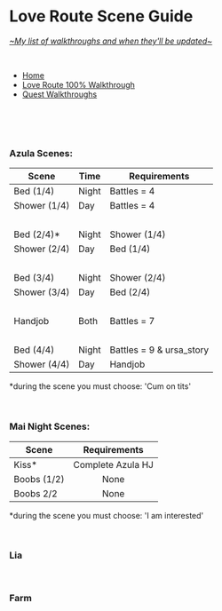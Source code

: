 # Love Route Scene Guide
[*\~My list of walkthroughs and when they'll be updated\~*](https://www.patreon.com/maimlain)

<br>

- [Home](https://github.com/maim-lain/fourelements/blob/master/book-2/home.md)  
- [Love Route 100% Walkthrough](https://github.com/maim-lain/fourelements/blob/master/book-2/loveroute.md)  
- [Quest Walkthroughs](https://github.com/maim-lain/fourelements/blob/master/book-2/quests.md)  

<br>
<br>
<br>

### Azula Scenes:
Scene | Time | Requirements
--- | --- | ---
Bed (1/4) | Night | Battles = 4
Shower (1/4) | Day | Battles = 4
&nbsp; | &nbsp; | &nbsp;
Bed (2/4)* | Night | Shower (1/4)
Shower (2/4) | Day | Bed (1/4)
&nbsp; | &nbsp; | &nbsp;
Bed (3/4) | Night | Shower (2/4)
Shower (3/4) | Day | Bed (2/4)
&nbsp; | &nbsp; | &nbsp;
Handjob | Both | Battles = 7
&nbsp; | &nbsp; | &nbsp;
Bed (4/4) | Night | Battles = 9 & ursa_story
Shower (4/4) | Day | Handjob

*during the scene you must choose: 'Cum on tits'

<br>

### Mai Night Scenes:
Scene | Requirements
--- | :---:
Kiss* | Complete Azula HJ
Boobs (1/2) | None
Boobs 2/2 | None

*during the scene you must choose: 'I am interested'

<br>

### Lia

<br>

### Farm

<!---

### Azula Morning Shower Scenes:
Scene | Requirements
--- | ---
1 | Battles = 4
2 | Night 1
3 | Night 2
4 | Night 3 and ? 9? Battles = 7



lia free -> love route
caught scenes still only on love route



throne room - quest or scenes?



zsleep
zshower

--->
